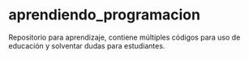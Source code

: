 # aprendiendo_programacion
Repositorio para aprendizaje, contiene múltiples códigos para uso de educación y solventar dudas para estudiantes.
